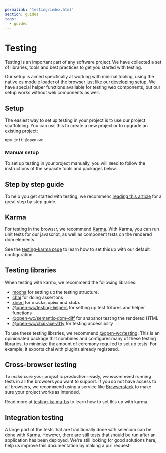 ```yaml
---
permalink: 'testing/index.html'
section: guides
tags:
  - guides
---
```


# Testing

[//]: # 'AUTO INSERT HEADER PREPUBLISH'

Testing is an important part of any software project. We have collected a set of libraries, tools and best practices to get you started with testing.

Our setup is aimed specifically at working with minimal tooling, using the native es module loader of the browser just like our [developing setup](https://open-wc.org/developing/). We have special helper functions available for testing web components, but our setup works without web components as well.

## Setup

The easiest way to set up testing in your project is to use our project scaffolding. You can use this to create a new project or to upgrade an existing project:

```bash
npm init @open-wc
```

### Manual setup

To set up testing in your project manually, you will need to follow the instructions of the separate tools and packages below.

## Step by step guide

To help you get started with testing, we recommend [reading this article](https://dev.to/open-wc/testing-workflow-for-web-components-g73) for a great step by step guide.

## Karma

For testing in the browser, we recommend [Karma](https://karma-runner.github.io/latest/index.html). With Karma, you can run unit tests for our javascript, as well as component tests on the rendered dom elements.

See the [testing-karma page](https://open-wc.org/testing/testing-karma.html) to learn how to set this up with our default configuration.

## Testing libraries

When testing with karma, we recommend the following libraries:

- [mocha](https://mochajs.org/) for setting up the testing structure.
- [chai](https://www.chaijs.com/) for doing assertions
- [sinon](https://open-wc.org/testing/testing-sinon.html) for mocks, spies and stubs
- [@open-wc/testing-helpers](https://open-wc.org/testing/testing-helpers.html) for setting up test fixtures and helper functions
- [@open-wc/semantic-dom-diff](https://open-wc.org/testing/semantic-dom-diff.html) for snapshot testing the rendered HTML
- [@open-wc/chai-axe-a11y](https://open-wc.org/testing/testing-chai-a11y-axe.html) for testing accessibility

To use these testing libraries, we recommend [@open-wc/testing](https://open-wc.org/testing/testing.html). This is an opinionated package that combines and configures many of these testing libraries, to minimize the amount of ceremony required to set up tests. For example, it exports chai with plugins already registered.

## Cross-browser testing

To make sure your project is production-ready, we recommend running tests in all the browsers you want to support. If you do not have access to all browsers, we recommend using a service like [Browserstack](https://www.browserstack.com/) to make sure your project works as intended.

Read more at [testing-karma-bs](https://open-wc.org/testing/testing-karma-bs.html) to learn how to set this up with karma.

## Integration testing

A large part of the tests that are traditionally done with selenium can be done with Karma. However, there are still tests that should be run after an application has been deployed. We're still looking for good solutions here, help us improve this documentation by making a pull request!
